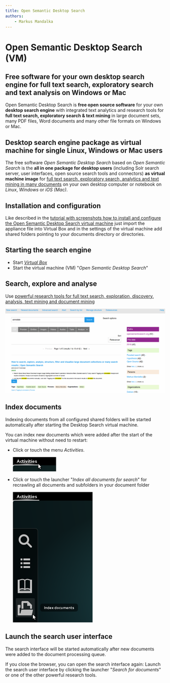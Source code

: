 ```yaml
---
title: Open Semantic Desktop Search
authors:
    - Markus Mandalka
---
```


# Open Semantic Desktop Search (VM)

## Free software for your own desktop search engine for full text search, exploratory search and text analysis on Windows or Mac

Open Semantic Desktop Search is **free open source software** for your own **desktop search engine** with integrated text analytics and research tools for **full text search, exploratory search & text mining** in large document sets, many PDF files, Word documents and many other file formats on Windows or Mac.


## Desktop search engine package as virtual machine for single Linux, Windows or Mac users

The free software *Open Semantic Desktop Search* based on *Open Semantic Search* is the **all in one package for desktop users** (including Solr search server, user interfaces, open source search tools and connectors) **as virtual machine image** for [full text search, exploratory search, analytics and text mining in many documents](../search) on your own desktop computer or notebook on *Linux*, *Windows* or *iOS (Mac)*.


## Installation and configuration

Like described in the [tutorial with screenshots how to install and configure the Open Semantic Desktop Search virtual machine](../admin/install/desktop_search/README.md) just import the appliance file into Virtual Box and in the settings of the virtual machine add shared folders pointing to your documents directory or directories.


## Starting the search engine

* Start [*Virtual Box*](https://www.virtualbox.org)
* Start the virtual machine (VM) "*Open Semantic Desktop Search*"


## Search, explore and analyse

Use [powerful research tools for full text search, exploration, discovery, analysis, text mining and document mining](../search/README.md)

![](../../screenshots/search.png)


## Index documents

Indexing documents from all configured shared folders will be started automatically after starting the Desktop Search virtual machine.

You can index new documents which were added after the start of the virtual machine without need to restart:

- Click or touch the menu *Activities*.

  ![](../../screenshots/vm_activities.png)

- Click or touch the launcher "*Index all documents for search*" for recrawling all documents and subfolders in your document folder

  ![](../../screenshots/vm_index_documents.png)


## Launch the search user interface

The search interface will be started automatically after new documents were added to the document processing queue.

If you close the browser, you can open the search interface again:
Launch the search user interface by clicking the launcher "*Search for documents*" or one of the other powerful research tools.
